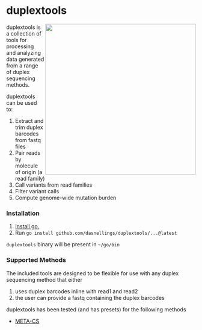 # duplextools

<!-- badges: start -->

<!-- badges: end -->

<img src="https://github.com/user-attachments/assets/895780b3-ea8e-48f8-8cd5-a5b9ca3cc07d" width=400 align="right">

duplextools is a collection of tools for processing and analyzing data generated from a range of duplex sequencing methods.

duplextools can be used to:
1) Extract and trim duplex barcodes from fastq files
2) Pair reads by molecule of origin (a read family)
3) Call variants from read families
4) Filter variant calls
5) Compute genome-wide mutation burden

### Installation
1. [Install go.](https://go.dev/doc/install)
2. Run `go install github.com/dasnellings/duplextools/...@latest`

`duplextools` binary will be present in `~/go/bin`

### Supported Methods
The included tools are designed to be flexible for use with any duplex sequencing method that either 
1) uses duplex barcodes inline with read1 and read2
2) the user can provide a fastq containing the duplex barcodes

duplextools has been tested (and has presets) for the following methods
* [META-CS](https://pubmed.ncbi.nlm.nih.gov/33593904/)
